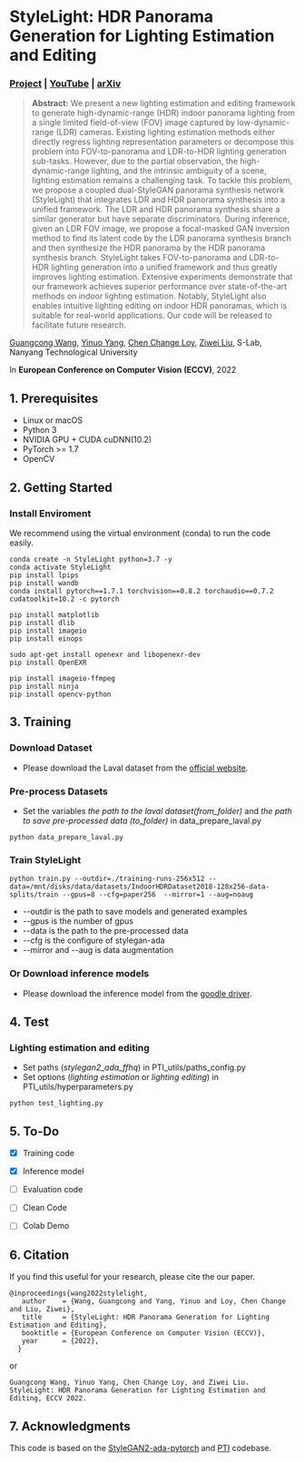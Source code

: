 # StyleLight: HDR Panorama Generation for Lighting Estimation and Editing  

### [Project](https://style-light.github.io/) | [YouTube](https://www.youtube.com/watch?v=sHeWK1MSPg4) | [arXiv](https://www.youtube.com/watch?v=sHeWK1MSPg4) 


>**Abstract:** We present a new lighting estimation and editing framework to generate high-dynamic-range (HDR) indoor panorama lighting from a single limited field-of-view (FOV) image captured by low-dynamic-range (LDR) cameras. Existing lighting estimation methods either directly regress lighting representation parameters or decompose this problem into FOV-to-panorama and LDR-to-HDR lighting generation sub-tasks. However, due to the partial observation, the high-dynamic-range lighting, and the intrinsic ambiguity of a scene, lighting estimation remains a challenging task. To tackle this problem, we propose a coupled dual-StyleGAN panorama synthesis network (StyleLight) that integrates LDR and HDR panorama synthesis into a unified framework. The LDR and HDR panorama synthesis share a similar generator but have separate discriminators. During inference, given an LDR FOV image, we propose a focal-masked GAN inversion method to find its latent code by the LDR panorama synthesis branch and then synthesize the HDR panorama by the HDR panorama synthesis branch. StyleLight takes FOV-to-panorama and LDR-to-HDR lighting generation into a unified framework and thus greatly improves lighting estimation. Extensive experiments demonstrate that our framework achieves superior performance over state-of-the-art methods on indoor lighting estimation. Notably, StyleLight also enables intuitive lighting editing on indoor HDR panoramas, which is suitable for real-world applications. Our code will be released to facilitate future research.

[Guangcong Wang](https://wanggcong.github.io/), [Yinuo Yang](https://www.linkedin.com/in/yinuo-yang-3a55041b8/), [Chen Change Loy](https://www.mmlab-ntu.com/person/ccloy/), [Ziwei Liu](https://liuziwei7.github.io/), 
 S-Lab, Nanyang Technological University

In **European Conference on Computer Vision (ECCV)**, 2022  

## 1. Prerequisites
- Linux or macOS
- Python 3
- NVIDIA GPU + CUDA cuDNN(10.2)
- PyTorch >= 1.7
- OpenCV

## 2. Getting Started

### Install Enviroment
We recommend using the virtual environment (conda) to run the code easily.

```
conda create -n StyleLight python=3.7 -y
conda activate StyleLight
pip install lpips
pip install wandb
conda install pytorch==1.7.1 torchvision==0.8.2 torchaudio==0.7.2 cudatoolkit=10.2 -c pytorch

pip install matplotlib
pip install dlib
pip install imageio
pip install einops

sudo apt-get install openexr and libopenexr-dev
pip install OpenEXR

pip install imageio-ffmpeg
pip install ninja
pip install opencv-python
```




## 3. Training 
### Download Dataset
- Please download the Laval dataset from the [official website](http://indoor.hdrdb.com/).

### Pre-process Datasets
- Set the variables *the path to the laval dataset(from_folder)* and *the path to save pre-processed data (to_folder)* in data_prepare_laval.py
```
python data_prepare_laval.py
```
### Train StyleLight
```
python train.py --outdir=./training-runs-256x512 --data=/mnt/disks/data/datasets/IndoorHDRDataset2018-128x256-data-splits/train --gpus=8 --cfg=paper256  --mirror=1 --aug=noaug
```
- --outdir is the path to save models and generated examples
- --gpus is the number of gpus
- --data is the path to the pre-processed data
- --cfg is the configure of stylegan-ada
- --mirror and --aug is data augmentation

### Or Download inference models
- Please download the inference model from the [goodle driver](https://drive.google.com/file/d/1vHfwrtgk0EjZlS14Ye5lASJ0R4IWl_4w/view?usp=sharing).


## 4. Test 
### Lighting estimation and editing
- Set paths (*stylegan2_ada_ffhq*) in PTI_utils/paths_config.py 
- Set options (*lighting estimation* or *lighting editing*) in PTI_utils/hyperparameters.py
```
python test_lighting.py
```



## 5. To-Do
- [x] Training code
- [x] Inference model
- [ ] Evaluation code
- [ ] Clean Code
- [ ] Colab Demo



## 6. Citation

If you find this useful for your research, please cite the our paper.

```
@inproceedings{wang2022stylelight,
   author    = {Wang, Guangcong and Yang, Yinuo and Loy, Chen Change and Liu, Ziwei},
   title     = {StyleLight: HDR Panorama Generation for Lighting Estimation and Editing},
   booktitle = {European Conference on Computer Vision (ECCV)},   
   year      = {2022},
  }
```

or
```
Guangcong Wang, Yinuo Yang, Chen Change Loy, and Ziwei Liu. StyleLight: HDR Panorama Generation for Lighting Estimation and Editing, ECCV 2022.
```

## 7. Acknowledgments
This code is based on the [StyleGAN2-ada-pytorch](https://github.com/NVlabs/stylegan2-ada-pytorch) and [PTI](https://github.com/danielroich/PTI) codebase. 
